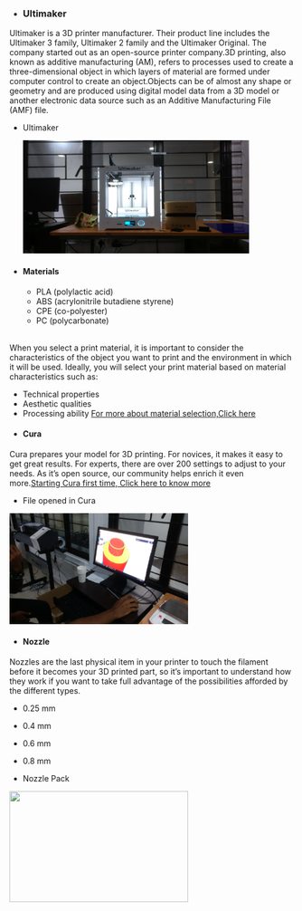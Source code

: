- ### Ultimaker
Ultimaker is a 3D printer manufacturer. Their product line includes the Ultimaker 3 family, Ultimaker 2 family and the Ultimaker Original. The company started out as an open-source printer company.3D printing, also known as additive manufacturing (AM), refers to processes used to create a three-dimensional object in which layers of material are formed under computer control to create an object.Objects can be of almost any shape or geometry and are produced using digital model data from a 3D model or another electronic data source such as an Additive Manufacturing File (AMF) file.
  - Ultimaker
  
    <img src="um.jpg" height="200" width="400">
- #### Materials
  - PLA (polylactic acid)
  - ABS (acrylonitrile butadiene styrene)
  - CPE (co-polyester)
  - PC (polycarbonate)
<br>
When you select a print material, it is important to consider the characteristics of the object you want to print and the environment in which it will be used. Ideally, you will select your print material based on material characteristics such as:

  - Technical properties
  - Aesthetic qualities
  - Processing ability
[For more about material selection,Click here](https://ultimaker.com/en/resources/50296-which-material-should-i-use)
- #### Cura


Cura prepares your model for 3D printing. For novices, it makes it easy to get great results. For experts, there are over 200 settings to adjust to your needs. As it’s open source, our community helps enrich it even more.[Starting Cura first time, Click here to know more](https://ultimaker.com/en/resources/20407-first-use-cura-2)

  - File opened in Cura

<img src="Design.jpg" height="196" width="316">                                                               

- #### Nozzle
Nozzles are the last physical item in your printer to touch the filament before it becomes your 3D printed part, so it’s important to understand how they work if you want to take full advantage of the possibilities afforded by the different types.
  - 0.25 mm
  - 0.4 mm
  - 0.6 mm 
  - 0.8 mm 

  - Nozzle Pack

<img src="nozzle.jpg" height="196" width="316">

